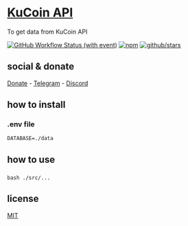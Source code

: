 # [KuCoin API](https://www.kucoin.com/api)

To get data from KuCoin API

[![GitHub Workflow Status (with event)](https://img.shields.io/github/actions/workflow/status/brtmvdl/kucoin-api/npm-publish.yml?label=GitHub%20Actions&link=https%3A%2F%2Fgithub.com%2Fbrtmvdl%2Fkucoin-api%2Factions%2Fworkflows%2Fnpm-publish.yml)](https://github.com/brtmvdl/kucoin-api/actions/workflows/npm-publish.yml) [![npm](https://img.shields.io/npm/dw/%40brtmvdl/kucoin-api?label=NPM%20Weekly%20Downloads)](https://www.npmjs.com/package/@brtmvdl/kucoin-api) [![github/stars](https://img.shields.io/github/stars/brtmvdl/kucoin-api?style=social)](https://img.shields.io/github/stars/brtmvdl/kucoin-api?style=social) 

## social & donate

[Donate](https://link.mercadopago.com.br/brtmvdl) - [Telegram](https://t.me/+KRmg5MlqgMk0MTg5) - [Discord](https://discord.gg/auCmnvV2)

## how to install

### .env file

```
DATABASE=./data
```

## how to use

###

```
bash ./src/...
```

## license

[MIT](./LICENSE)
